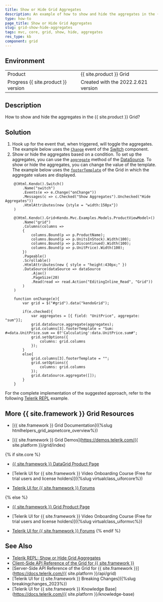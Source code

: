 ```yaml
---
title: Show or Hide Grid Aggregates
description: An example of how to show and hide the aggregates in the {{ site.product }} Grid.
type: how-to
page_title: Show or Hide Grid Aggregates
slug: grid-show-hide-aggregates
tags: mvc, core, grid, show, hide, aggregates
res_type: kb
component: grid
---
```


## Environment

<table>
 <tr>
  <td>Product</td>
  <td>{{ site.product }} Grid</td>
 </tr>
 <tr>
  <td>Progress {{ site.product }} version</td>
  <td>Created with the 2022.2.621 version</td>
 </tr>
</table>

## Description

How to show and hide the aggregates in the {{ site.product }} Grid? 

## Solution

1. Hook up for the event that, when triggered, will toggle the aggregates. The example below uses the [`Change`](https://docs.telerik.com/kendo-ui/api/javascript/ui/switch/events/change) event of the [Switch](https://demos.telerik.com/aspnet-core/switch) component.
1. Show or hide the aggregates based on a condition. To set up the aggregates, you can use the [`aggregate`](https://docs.telerik.com/kendo-ui/api/javascript/data/datasource/methods/aggregate) method of the [DataSource](https://docs.telerik.com/kendo-ui/api/javascript/data/datasource). To show or hide the aggregates, you can change the value of the template. The example below uses the [`footerTemplate`](https://docs.telerik.com/kendo-ui/api/javascript/ui/grid/configuration/columns.footertemplate) of the Grid in which the aggregate values are displayed.

```Razor Index.cshtml
    @(Html.Kendo().Switch()
        .Name("switch")
        .Events(e => e.Change("onChange"))
        .Messages(c => c.Checked("Show Aggregates").Unchecked("Hide Aggregates"))
        .HtmlAttributes(new {style = "width:150px"})
    )

    @(Html.Kendo().Grid<Kendo.Mvc.Examples.Models.ProductViewModel>()
        .Name("grid")
        .Columns(columns =>
        {
            columns.Bound(p => p.ProductName);
            columns.Bound(p => p.UnitsInStock).Width(100);
            columns.Bound(p => p.Discontinued).Width(100);
            columns.Bound(p => p.UnitPrice).Width(100);
        })
        .Pageable()
        .Scrollable()
        .HtmlAttributes(new { style = "height:430px;" })
        .DataSource(dataSource => dataSource
            .Ajax()
            .PageSize(20)
            .Read(read => read.Action("EditingInline_Read", "Grid"))
        )
    )
```
```JS script.js
    function onChange(e){
        var grid = $("#grid").data("kendoGrid");

        if(e.checked){
            var aggregates = [{ field: "UnitPrice", aggregate: "sum"}];
            grid.dataSource.aggregate(aggregates);
            grid.columns[3].footerTemplate = "Sum: #=data.UnitPrice.sum == 0?'Calculating':data.UnitPrice.sum#";
            grid.setOptions({
                columns: grid.columns
            });
        }
        else{
            grid.columns[3].footerTemplate = "";
            grid.setOptions({
                columns: grid.columns
            });
            grid.dataSource.aggregate([]);
        }
    }
```

For the complete implementation of the suggested approach, refer to the following [Telerik REPL](https://netcorerepl.telerik.com/cGECaibw09Q1ou3W10) example.

## More {{ site.framework }} Grid Resources

* [{{ site.framework }} Grid Documentation]({%slug htmlhelpers_grid_aspnetcore_overview%})

* [{{ site.framework }} Grid Demos](https://demos.telerik.com/{{ site.platform }}/grid/index)

{% if site.core %}
* [{{ site.framework }} DataGrid Product Page](https://www.telerik.com/aspnet-core-ui/grid)

* [Telerik UI for {{ site.framework }} Video Onboarding Course (Free for trial users and license holders)]({%slug virtualclass_uiforcore%})

* [Telerik UI for {{ site.framework }} Forums](https://www.telerik.com/forums/aspnet-core-ui)

{% else %}
* [{{ site.framework }} Grid Product Page](https://www.telerik.com/aspnet-mvc/grid)

* [Telerik UI for {{ site.framework }} Video Onboarding Course (Free for trial users and license holders)]({%slug virtualclass_uiformvc%})

* [Telerik UI for {{ site.framework }} Forums](https://www.telerik.com/forums/aspnet-mvc)
{% endif %}

## See Also

* [Telerik REPL: Show or Hide Grid Aggregates](https://netcorerepl.telerik.com/cGECaibw09Q1ou3W10)
* [Client-Side API Reference of the Grid for {{ site.framework }}](https://docs.telerik.com/kendo-ui/api/javascript/ui/grid)
* [Server-Side API Reference of the Grid for {{ site.framework }}](https://docs.telerik.com/{{ site.platform }}/api/grid)
* [Telerik UI for {{ site.framework }} Breaking Changes]({%slug breakingchanges_2023%})
* [Telerik UI for {{ site.framework }} Knowledge Base](https://docs.telerik.com/{{ site.platform }}/knowledge-base)
